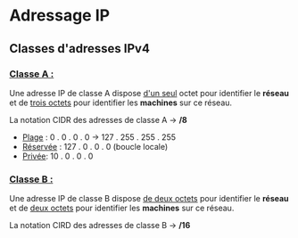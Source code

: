 # Adressage IP

## Classes d'adresses IPv4



### <u>Classe A :</u>

Une adresse IP de classe A dispose <u>d'un seul</u> octet pour identifier le **réseau** et de <u>trois octets</u> pour identifier les **machines** sur ce réseau.

La notation CIDR des adresses de classe A &rarr; **/8**
- <u>Plage</u> : 0 . 0 . 0 . 0 &rarr; 127 . 255 . 255 . 255
- <u>Réservée</u> : 127 . 0 . 0 . 0 (boucle locale)
- <u>Privée</u>: 10 . 0 . 0 . 0

### <u>Classe B :</u>

Une adresse IP de classe B dispose <u>de deux octets</u> pour identifier le **réseau** et de <u>deux octets</u> pour identifier les **machines** sur ce réseau.

La notation CIRD des adresses de classe B &rarr; **/16**